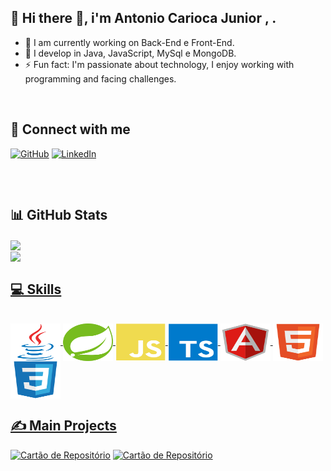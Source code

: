 ## 
## 💫 Hi there 👋, i'm Antonio Carioca Junior , .


- 🔭 I am currently working on Back-End e Front-End.
- 🌱 I develop in Java, JavaScript, MySql e MongoDB.
- ⚡ Fun fact: I'm passionate about technology, I enjoy working with programming and facing challenges.
<br>

## 🔗 Connect with me

[![GitHub](https://img.shields.io/badge/GitHub-000?style=for-the-badge&logo=github&logoColor=30A3DC)](https://github.com/antoniocariocajr)
[![LinkedIn](https://img.shields.io/badge/-LinkedIn-000?style=for-the-badge&logo=linkedin&logoColor=30A3DC)](https://www.linkedin.com/in/antoniocariocajr/)
<br>
##
<br>
<div>

## 📊 GitHub Stats
  <a href="https://github.com/antoniocariocajr">
  <img height="180em" align="center" src="https://github-readme-stats.vercel.app/api?username=antoniocariocajr&show_icons=true&theme=dark&include_all_commits=true&count_private=true"/>

<br>

  <img height="180em" align="center" src="https://github-readme-stats.vercel.app/api/top-langs/?username=antoniocariocajr&&layout=compact&hide=shell&theme=dark"/>
  
</div>


## 💻 Skills
<div style="display: inline_block"><br>
  <img align="center" alt="Bill-Java" height="60" width="80"src="https://raw.githubusercontent.com/devicons/devicon/master/icons/java/java-original.svg" />
  <img align="center" alt="Bill-Spring" height="60" width="80"src="https://raw.githubusercontent.com/devicons/devicon/master/icons/spring/spring-original.svg" />
  <img align="center" alt="Bill-Js" height="60" width="80" src="https://raw.githubusercontent.com/devicons/devicon/master/icons/javascript/javascript-plain.svg">
  <img align="center" alt="Bill-Ts" height="60" width="80" src="https://raw.githubusercontent.com/devicons/devicon/master/icons/typescript/typescript-plain.svg">
  <img align="center" alt="Bill-Angular" height="60" width="80" src="https://raw.githubusercontent.com/devicons/devicon/master/icons/angularjs/angularjs-original.svg">
  <img align="center" alt="Bill-HTML" height="60" width="80" src="https://raw.githubusercontent.com/devicons/devicon/master/icons/html5/html5-original.svg">
  <img align="center" alt="Bill-CSS" height="60" width="80" src="https://raw.githubusercontent.com/devicons/devicon/master/icons/css3/css3-original.svg">
</div>
  

## ✍️ Main Projects

[![Cartão de Repositório](https://github-readme-stats.vercel.app/api/pin/?username=BillCarioca&repo=angula-pokedex&bg_color=000&border_color=30A3DC&show_icons=true&icon_color=30A3DC&title_color=E94D5F&text_color=FFF)](https://github.com/BillCarioca/angula-pokedex)
[![Cartão de Repositório](https://github-readme-stats.vercel.app/api/pin/?username=BillCarioca&repo=javamongodb&bg_color=000&border_color=30A3DC&show_icons=true&icon_color=30A3DC&title_color=E94D5F&text_color=FFF)](https://github.com/BillCarioca/javamongodb)
<!--
**antoniocariocajr/antoniocariocajr** is a ✨ _special_ ✨ repository because its `README.md` (this file) appears on your GitHub profile.

Here are some ideas to get you started:

- 🔭 I’m currently working on ...
- 🌱 I’m currently learning ...
- 👯 I’m looking to collaborate on ...
- 🤔 I’m looking for help with ...
- 💬 Ask me about ...
- 📫 How to reach me: ...
- 😄 Pronouns: ...
- ⚡ Fun fact: ...
-->

